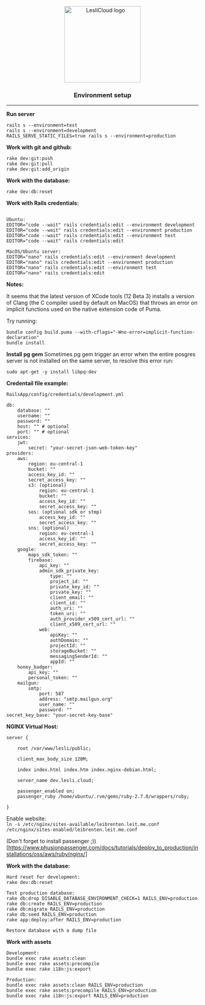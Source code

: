 <p align="center">
	<img width="200" alt="LesliCloud logo" src="https://cdn.lesli.tech//lesli/brand/lesli-logo.svg" />
</p>

<h3 align="center">Environment setup</h3>

<hr/>


__Run server__
```shell
rails s --environment=test
rails s --environment=development
RAILS_SERVE_STATIC_FILES=true rails s --environment=production 
```


__Work with git and github:__
```shell
rake dev:git:push
rake dev:git:pull
rake dev:git:add_origin
```


__Work with the database:__
```shell
rake dev:db:reset
```


__Work with Rails credentials:__
```shell

Ubuntu:
EDITOR="code --wait" rails credentials:edit --environment development
EDITOR="code --wait" rails credentials:edit --environment production
EDITOR="code --wait" rails credentials:edit --environment test
EDITOR="code --wait" rails credentials:edit

MacOS/Ubuntu server:
EDITOR="nano" rails credentials:edit --environment development
EDITOR="nano" rails credentials:edit --environment production
EDITOR="nano" rails credentials:edit --environment test
EDITOR="nano" rails credentials:edit
````


__Notes:__

It seems that the latest version of XCode tools (12 Beta 3) installs a version of Clang (the C compiler used by default on MacOS) that throws an error on implicit functions used on the native extension code of Puma.  
  
Try running:  
```shell
bundle config build.puma --with-cflags="-Wno-error=implicit-function-declaration"
bundle install
````


__Install pg gem__
Sometimes pg gem trigger an error when the entire posgres server is not installed on the same server, to resolve this error run:  

```shell
sudo apt-get -y install libpq-dev
```


__Credentail file example:__
```
RailsApp/config/credentials/development.yml  

db:
    database: ""
    username: ""
    password: ""
    host: "" # optional
    port: "" # optional
services:
    jwt:
        secret: "your-secret-json-web-token-key"
providers:
    aws:
        region: eu-central-1
        bucket: ""
        access_key_id: ""
        secret_access_key: ""
        s3: (optional)
            region: eu-central-1
            bucket: ""
            access_key_id: ""
            secret_access_key: ""
        ses: (optional sdk or stmp)
            access_key_id: ""
            secret_access_key: ""
        sns: (optional)
            region: eu-central-1
            access_key_id: ""
            secret_access_key: ""
    google:
        maps_sdk_token: ""
        firebase:
            api_key: ""
            admin_sdk_private_key:
                type: ""
                project_id: ""
                private_key_id: ""
                private_key: ""
                client_email: ""
                client_id: ""
                auth_uri: ""
                token_uri: ""
                auth_provider_x509_cert_url: ""
                client_x509_cert_url: ""
            web:
                apiKey: ""
                authDomain: ""
                projectId: ""
                storageBucket: ""
                messagingSenderId: ""
                appId: ""
    honey_badger:
        api_key: ""
        personal_token: ""
    mailgun:
        smtp:
            port: 587
            address: "smtp.mailgun.org"
            user_name: ""
            password: ""
secret_key_base: "your-secret-key-base"
```

__NGINX Virtual Host:__
```
server {

    root /var/www/lesli/public;

    client_max_body_size 120M;

    index index.html index.htm index.nginx-debian.html;

    server_name dev.lesli.cloud;

    passenger_enabled on;
    passenger_ruby /home/ubuntu/.rvm/gems/ruby-2.7.0/wrappers/ruby;

}
````

Enable website:  
`ln -s /etc/nginx/sites-available/leibrenten.leit.me.conf /etc/nginx/sites-enabled/leibrenten.leit.me.conf`

(Don't forget to install passenger ;))[https://www.phusionpassenger.com/docs/tutorials/deploy_to_production/installations/oss/aws/ruby/nginx/]

__Work with the database:__
```shell
Hard reset for development:
rake dev:db:reset 

Test production database:
rake db:drop DISABLE_DATABASE_ENVIRONMENT_CHECK=1 RAILS_ENV=production
rake db:create RAILS_ENV=production
rake db:migrate RAILS_ENV=production
rake db:seed RAILS_ENV=production 
rake app:deploy:after RAILS_ENV=production

Restore database with a dump file

```


__Work with assets__
```shell
Development:
bundle exec rake assets:clean 
bundle exec rake assets:precompile 
bundle exec rake i18n:js:export 

Production:
bundle exec rake assets:clean RAILS_ENV=production
bundle exec rake assets:precompile RAILS_ENV=production
bundle exec rake i18n:js:export RAILS_ENV=production
```
